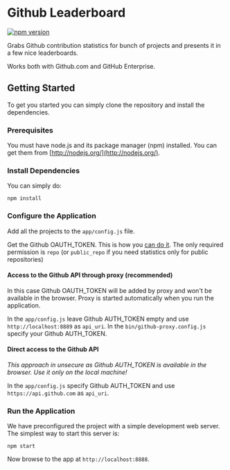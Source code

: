 # Github Leaderboard

[![npm version](https://badge.fury.io/js/github-leaderboard.svg)](https://www.npmjs.com/package/github-leaderboard)

Grabs Github contribution statistics for bunch of projects and presents it in a few nice leaderboards.

Works both with Github.com and GitHub Enterprise.

## Getting Started

To get you started you can simply clone the repository and install the dependencies.

### Prerequisites

You must have node.js and its package manager (npm) installed.
You can get them from [http://nodejs.org/](http://nodejs.org/).

### Install Dependencies

You can simply do:

```
npm install
```
### Configure the Application

Add all the projects to the `app/config.js` file.

Get the Github OAUTH_TOKEN. This is how you [can do it](https://help.github.com/articles/creating-an-access-token-for-command-line-use/).
The only required permission is `repo` (or `public_repo` if you need statistics only for public repositories)

#### Access to the Github API through proxy (recommended)

In this case Github OAUTH_TOKEN will be added by proxy and won't be available in the browser.
Proxy is started automatically when you run the application.

In the `app/config.js` leave Github AUTH_TOKEN empty and use `http://localhost:8889` as `api_uri`.
In the `bin/github-proxy.config.js` specify your Github AUTH_TOKEN.

#### Direct access to the Github API

*This approach in unsecure as Github AUTH_TOKEN is available in the browser. Use it only on the local machine!*

In the `app/config.js` specify Github AUTH_TOKEN and use `https://api.github.com` as `api_uri`.

### Run the Application

We have preconfigured the project with a simple development web server.
The simplest way to start this server is:

```
npm start
```

Now browse to the app at `http://localhost:8888`.
